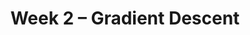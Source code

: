 ---
    title: Week 2 – Gradient Descent
    weekNumber: 2
    days:
      - date: 2021-10-4
        events:
          "**HW 1**{: .label .label-hw } **[MAE and MSE (due 10/4)](../resources/homework/hw01.pdf)**":
          "**SRV 1**{: .label .label-survey } **Survey 1 (due 10/4)**":
      - date: 2021-10-5
        events:
          "**LEC 4**{: .label .label-lecture } Other Loss Functions, Towards Gradient Descent":
      - date: 2021-10-7
        events:
          "**LEC 5**{: .label .label-lecture } Gradient Descent and Convexity":
---
